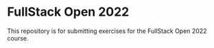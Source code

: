 # FullStack Open 2022
This repository is for submitting exercises for the FullStack Open 2022 course.
